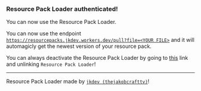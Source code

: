 ### Resource Pack Loader authenticated!
You can now use the Resource Pack Loader.

You can now use the endpoint [`https://resourcepacks.jkdev.workers.dev/pull?file=<YOUR FILE>`]() and it will automagicly get the newest version of your resource pack.

You can always deactivate the Resource Pack Loader by going to [this](https://resourcepacks.jkdev.workers.dev/unlink) link and unlinking `Resource Pack Loader`!

---
Resource Pack Loader made by [`jkdev (thejakobcrafttv)`](https://jkdev.pages.dev)!
